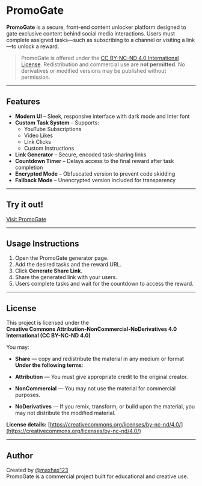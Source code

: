 # PromoGate

**PromoGate** is a secure, front-end content unlocker platform designed to gate exclusive content behind social media interactions. Users must complete assigned tasks—such as subscribing to a channel or visiting a link—to unlock a reward.

> PromoGate is offered under the [CC BY-NC-ND 4.0 International License](https://creativecommons.org/licenses/by-nc-nd/4.0/). Redistribution and commercial use are **not permitted**. No derivatives or modified versions may be published without permission.

---

## Features

- **Modern UI** – Sleek, responsive interface with dark mode and Inter font
- **Custom Task System** – Supports:
  - YouTube Subscriptions
  - Video Likes
  - Link Clicks
  - Custom Instructions
- **Link Generator** – Secure, encoded task-sharing links
- **Countdown Timer** – Delays access to the final reward after task completion
- **Encrypted Mode** – Obfuscated version to prevent code skidding
- **Fallback Mode** – Unencrypted version included for transparency

---

## Try it out!

[Visit PromoGate](https://pr0m0gate.github.io)

---

## Usage Instructions

1. Open the PromoGate generator page.
2. Add the desired tasks and the reward URL.
3. Click **Generate Share Link**.
4. Share the generated link with your users.
5. Users complete tasks and wait for the countdown to access the reward.

---

## License

This project is licensed under the  
**Creative Commons Attribution-NonCommercial-NoDerivatives 4.0 International (CC BY-NC-ND 4.0)**

You may:

- **Share** — copy and redistribute the material in any medium or format  
**Under the following terms**:

- **Attribution** — You must give appropriate credit to the original creator.
- **NonCommercial** — You may not use the material for commercial purposes.
- **NoDerivatives** — If you remix, transform, or build upon the material, you may not distribute the modified material.

**License details:** [https://creativecommons.org/licenses/by-nc-nd/4.0/](https://creativecommons.org/licenses/by-nc-nd/4.0/)

---

## Author

Created by [@maxhax123](https://github.com/maxhax123)  
PromoGate is a commercial project built for educational and creative use.
